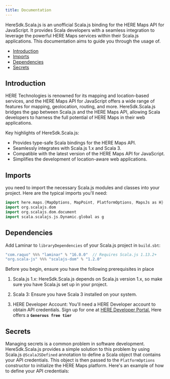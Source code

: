 ```yaml
---
title: Documentation
---
```


HereSdk.Scala.js is an unofficial Scala.js binding for the HERE Maps API for JavaScript. It provides Scala developers with a seamless integration to leverage the powerful HERE Maps services within their Scala.js applications. This documentation aims to guide you through the usage of.

* [Introduction](#introduction)
* [Imports](#imports)
* [Dependencies](#dependencies)
* [Secrets](#secrets)

 
## Introduction

HERE Technologies is renowned for its mapping and location-based services, and the HERE Maps API for JavaScript offers a wide range of features for mapping, geolocation, routing, and more. HereSdk.Scala.js bridges the gap between Scala.js and the HERE Maps API, allowing Scala developers to harness the full potential of HERE Maps in their web applications.

Key highlights of HereSdk.Scala.js:

- Provides type-safe Scala bindings for the HERE Maps API.
- Seamlessly integrates with Scala.js 1.x and Scala 3.
- Compatible with the latest version of the HERE Maps API for JavaScript.
- Simplifies the development of location-aware web applications.

## Imports
you need to import the necessary Scala.js modules and classes into your project. Here are the typical imports you'll need:
```scala
import here.maps.{MapOptions, MapPoint, PlatformOptions, MapsJs as H}
import org.scalajs.dom
import org.scalajs.dom.document
import scala.scalajs.js.Dynamic.global as g

```
## Dependencies

Add Laminar to `libraryDependencies` of your Scala.js project in `build.sbt`:
```scala
"com.raquo" %%% "laminar" % "16.0.0"  // Requires Scala.js 1.13.2+
"org.scala-js" %%% "scalajs-dom" % "1.2.0"
```
Before you begin, ensure you have the following prerequisites in place
    
1. Scala.js 1.x: HereSdk.Scala.js depends on Scala.js version 1.x, so make sure you have Scala.js set up in your project. 
    
2. Scala 3: Ensure you have Scala 3 installed on your system. 
    
3. HERE Developer Account: You'll need a HERE Developer account to obtain API credentials. Sign up for one at  [HERE Developer Portal.](https://platform.here.com/sign-up) Here offers a **`Generous free tier`**

## Secrets
Managing secrets is a common problem in software development. 
HereSdk.Scala.js provides a simple solution to this problem by using Scala.js `@ScalaJSDefined` annotation to define a Scala object that contains your API credentials. This object is then passed to the `PlatformOptions` constructor to initialize the HERE Maps platform. Here's an example of how to define your API credentials:



